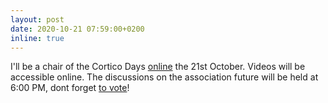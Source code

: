 ```yaml
---
layout: post
date: 2020-10-21 07:59:00+0200
inline: true
---
```

I'll be a chair of the Cortico Days [online](https://www.cortico.fr/2020/10/13/demi-journee-cortico-2020/) the 21st October. Videos will be accessible online. The discussions on the association future will be held at 6:00 PM, dont forget [to vote](https://www.cortico.fr/2020/10/15/assemblee-generale-2020/)!
